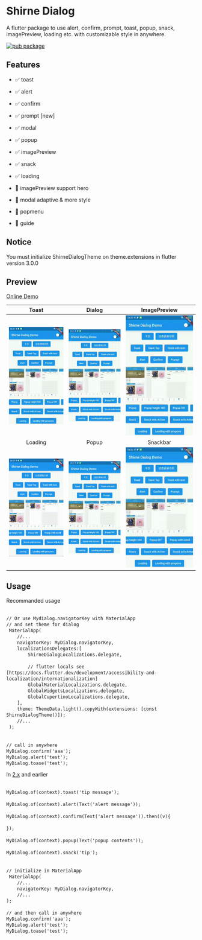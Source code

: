 # Shirne Dialog

A flutter package to use alert, confirm, prompt, toast, popup, snack, imagePreview, loading etc. with customizable style in anywhere.

<a href="https://pub.dev/packages/shirne_dialog">
    <img src="https://img.shields.io/pub/v/shirne_dialog.svg" alt="pub package" />
</a>

## Features

- ✅ toast
- ✅ alert
- ✅ confirm
- ✅ prompt [new]
- ✅ modal
- ✅ popup
- ✅ imagePreview
- ✅ snack
- ✅ loading


- 🚧 imagePreview support hero
- 🚧 modal adaptive & more style
- 🚧 popmenu
- 🚧 guide

## Notice

You must initialize ShirneDialogTheme on theme.extensions in flutter version 3.0.0

## Preview

[Online Demo](https://shirne.github.io/dialog/)

|Toast|Dialog|ImagePreview|
|:-:|:-:|:-:|
|![toast](preview/toast.gif)|![dialog](preview/dialog.gif)|![imagePreview](preview/preview.gif)|
|Loading|Popup|Snackbar|
|![loading](preview/loading.gif)|![popup](preview/popup.gif)|![snack](preview/snack.gif)|


## Usage


Recommanded usage
```

// Or use Mydialog.navigatorKey with MaterialApp
// and set theme for dialog
 MaterialApp(
    //...
    navigatorKey: MyDialog.navigatorKey,
    localizationsDelegates:[
        ShirneDialogLocalizations.delegate,

        // flutter locals see [https://docs.flutter.dev/development/accessibility-and-localization/internationalization]
        GlobalMaterialLocalizations.delegate,
        GlobalWidgetsLocalizations.delegate,
        GlobalCupertinoLocalizations.delegate,
    ],
    theme: ThemeData.light().copyWith(extensions: [const ShirneDialogTheme()]);
    //...
 );
 

// call in anywhere
MyDialog.confirm('aaa');
MyDialog.alert('test');
MyDialog.toase('test');
```

In [2.x](https://pub.dev/packages/shirne_dialog2) and earlier
```

MyDialog.of(context).toast('tip message');

MyDialog.of(context).alert(Text('alert message'));

MyDialog.of(context).confirm(Text('alert message')).then((v){

});

MyDialog.of(context).popup(Text('popup contents'));

MyDialog.of(context).snack('tip');


// initialize in MaterialApp
 MaterialApp(
    //...
    navigatorKey: MyDialog.navigatorKey,
    //...
);

// and then call in anywhere
MyDialog.confirm('aaa');
MyDialog.alert('test');
MyDialog.toase('test');
```
